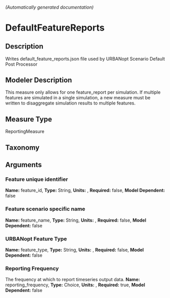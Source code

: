 

###### (Automatically generated documentation)

# DefaultFeatureReports

## Description
Writes default_feature_reports.json file used by URBANopt Scenario Default Post Processor

## Modeler Description
This measure only allows for one feature_report per simulation. If multiple features are simulated in a single simulation, a new measure must be written to disaggregate simulation results to multiple features.

## Measure Type
ReportingMeasure

## Taxonomy


## Arguments


### Feature unique identifier

**Name:** feature_id,
**Type:** String,
**Units:** ,
**Required:** false,
**Model Dependent:** false

### Feature scenario specific name

**Name:** feature_name,
**Type:** String,
**Units:** ,
**Required:** false,
**Model Dependent:** false

### URBANopt Feature Type

**Name:** feature_type,
**Type:** String,
**Units:** ,
**Required:** false,
**Model Dependent:** false

### Reporting Frequency
The frequency at which to report timeseries output data.
**Name:** reporting_frequency,
**Type:** Choice,
**Units:** ,
**Required:** true,
**Model Dependent:** false




